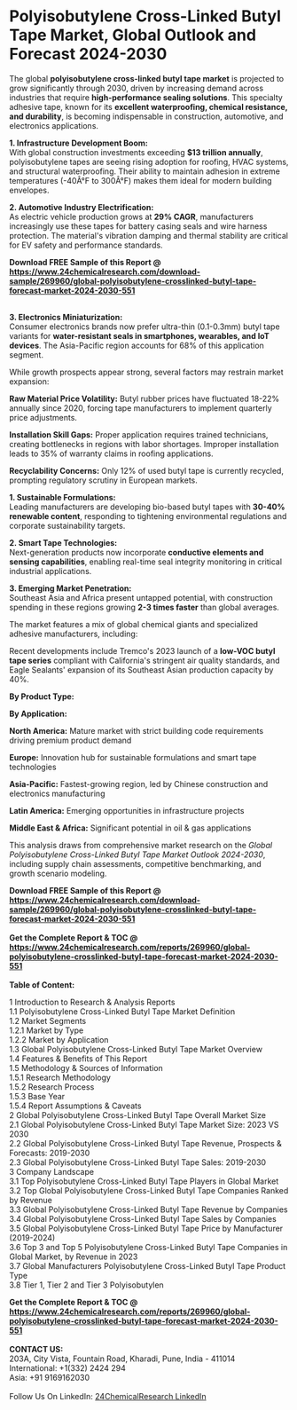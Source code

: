 <h1>Polyisobutylene Cross-Linked Butyl Tape Market, Global Outlook and Forecast 2024-2030</h1><p>The global <strong>polyisobutylene cross-linked butyl tape market</strong> is projected to grow significantly through 2030, driven by increasing demand across industries that require <strong>high-performance sealing solutions</strong>. This specialty adhesive tape, known for its <strong>excellent waterproofing, chemical resistance, and durability</strong>, is becoming indispensable in construction, automotive, and electronics applications.</p><p><strong>1. Infrastructure Development Boom:</strong><br>
With global construction investments exceeding <strong>$13 trillion annually</strong>, polyisobutylene tapes are seeing rising adoption for roofing, HVAC systems, and structural waterproofing. Their ability to maintain adhesion in extreme temperatures (-40Â°F to 300Â°F) makes them ideal for modern building envelopes.</p><p><strong>2. Automotive Industry Electrification:</strong><br>
As electric vehicle production grows at <strong>29% CAGR</strong>, manufacturers increasingly use these tapes for battery casing seals and wire harness protection. The material's vibration damping and thermal stability are critical for EV safety and performance standards.</p><div><b>Download FREE Sample of this Report @ 
            <a href="https://www.24chemicalresearch.com/download-sample/269960/global-polyisobutylene-crosslinked-butyl-tape-forecast-market-2024-2030-551">
            https://www.24chemicalresearch.com/download-sample/269960/global-polyisobutylene-crosslinked-butyl-tape-forecast-market-2024-2030-551</a></b></div><br><p><strong>3. Electronics Miniaturization:</strong><br>
Consumer electronics brands now prefer ultra-thin (0.1-0.3mm) butyl tape variants for <strong>water-resistant seals in smartphones, wearables, and IoT devices</strong>. The Asia-Pacific region accounts for 68% of this application segment.</p><p>While growth prospects appear strong, several factors may restrain market expansion:</p><p><strong>Raw Material Price Volatility:</strong> Butyl rubber prices have fluctuated 18-22% annually since 2020, forcing tape manufacturers to implement quarterly price adjustments.</p><p><strong>Installation Skill Gaps:</strong> Proper application requires trained technicians, creating bottlenecks in regions with labor shortages. Improper installation leads to 35% of warranty claims in roofing applications.</p><p><strong>Recyclability Concerns:</strong> Only 12% of used butyl tape is currently recycled, prompting regulatory scrutiny in European markets.</p><p><strong>1. Sustainable Formulations:</strong><br>
Leading manufacturers are developing bio-based butyl tapes with <strong>30-40% renewable content</strong>, responding to tightening environmental regulations and corporate sustainability targets.</p><p><strong>2. Smart Tape Technologies:</strong><br>
Next-generation products now incorporate <strong>conductive elements and sensing capabilities</strong>, enabling real-time seal integrity monitoring in critical industrial applications.</p><p><strong>3. Emerging Market Penetration:</strong><br>
Southeast Asia and Africa present untapped potential, with construction spending in these regions growing <strong>2-3 times faster</strong> than global averages.</p><p>The market features a mix of global chemical giants and specialized adhesive manufacturers, including:</p><p>Recent developments include Tremco's 2023 launch of a <strong>low-VOC butyl tape series</strong> compliant with California's stringent air quality standards, and Eagle Sealants' expansion of its Southeast Asian production capacity by 40%.</p><p><strong>By Product Type:</strong></p><p><strong>By Application:</strong></p><p><strong>North America:</strong> Mature market with strict building code requirements driving premium product demand</p><p><strong>Europe:</strong> Innovation hub for sustainable formulations and smart tape technologies</p><p><strong>Asia-Pacific:</strong> Fastest-growing region, led by Chinese construction and electronics manufacturing</p><p><strong>Latin America:</strong> Emerging opportunities in infrastructure projects</p><p><strong>Middle East &amp; Africa:</strong> Significant potential in oil &amp; gas applications</p><p>This analysis draws from comprehensive market research on the <em>Global Polyisobutylene Cross-Linked Butyl Tape Market Outlook 2024-2030</em>, including supply chain assessments, competitive benchmarking, and growth scenario modeling.</p><div><b>Download FREE Sample of this Report @ 
            <a href="https://www.24chemicalresearch.com/download-sample/269960/global-polyisobutylene-crosslinked-butyl-tape-forecast-market-2024-2030-551">
            https://www.24chemicalresearch.com/download-sample/269960/global-polyisobutylene-crosslinked-butyl-tape-forecast-market-2024-2030-551</a></b></div><br><div><b>Get the Complete Report & TOC @ 
            <a href="https://www.24chemicalresearch.com/reports/269960/global-polyisobutylene-crosslinked-butyl-tape-forecast-market-2024-2030-551">
            https://www.24chemicalresearch.com/reports/269960/global-polyisobutylene-crosslinked-butyl-tape-forecast-market-2024-2030-551</a></b></div><br>
            <b>Table of Content:</b><p>1 Introduction to Research & Analysis Reports<br />
    1.1 Polyisobutylene Cross-Linked Butyl Tape Market Definition<br />
    1.2 Market Segments<br />
        1.2.1 Market by Type<br />
        1.2.2 Market by Application<br />
    1.3 Global Polyisobutylene Cross-Linked Butyl Tape Market Overview<br />
    1.4 Features & Benefits of This Report<br />
    1.5 Methodology & Sources of Information<br />
        1.5.1 Research Methodology<br />
        1.5.2 Research Process<br />
        1.5.3 Base Year<br />
        1.5.4 Report Assumptions & Caveats<br />
2 Global Polyisobutylene Cross-Linked Butyl Tape Overall Market Size<br />
    2.1 Global Polyisobutylene Cross-Linked Butyl Tape Market Size: 2023 VS 2030<br />
    2.2 Global Polyisobutylene Cross-Linked Butyl Tape Revenue, Prospects & Forecasts: 2019-2030<br />
    2.3 Global Polyisobutylene Cross-Linked Butyl Tape Sales: 2019-2030<br />
3 Company Landscape<br />
    3.1 Top Polyisobutylene Cross-Linked Butyl Tape Players in Global Market<br />
    3.2 Top Global Polyisobutylene Cross-Linked Butyl Tape Companies Ranked by Revenue<br />
    3.3 Global Polyisobutylene Cross-Linked Butyl Tape Revenue by Companies<br />
    3.4 Global Polyisobutylene Cross-Linked Butyl Tape Sales by Companies<br />
    3.5 Global Polyisobutylene Cross-Linked Butyl Tape Price by Manufacturer (2019-2024)<br />
    3.6 Top 3 and Top 5 Polyisobutylene Cross-Linked Butyl Tape Companies in Global Market, by Revenue in 2023<br />
    3.7 Global Manufacturers Polyisobutylene Cross-Linked Butyl Tape Product Type<br />
    3.8 Tier 1, Tier 2 and Tier 3 Polyisobutylen</p><div><b>Get the Complete Report & TOC @ 
            <a href="https://www.24chemicalresearch.com/reports/269960/global-polyisobutylene-crosslinked-butyl-tape-forecast-market-2024-2030-551">
            https://www.24chemicalresearch.com/reports/269960/global-polyisobutylene-crosslinked-butyl-tape-forecast-market-2024-2030-551</a></b></div><br><b>CONTACT US:</b><br>
            203A, City Vista, Fountain Road, Kharadi, Pune, India - 411014<br>
            International: +1(332) 2424 294<br>
            Asia: +91 9169162030 <br><br>
            Follow Us On LinkedIn: <a href="https://www.linkedin.com/company/24chemicalresearch/">24ChemicalResearch LinkedIn</a>